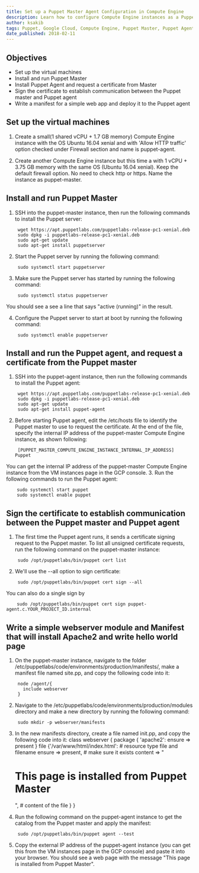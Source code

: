 ```yaml
---
title: Set up a Puppet Master Agent Configuration in Compute Engine
description: Learn how to configure Compute Engine instances as a Puppet master and agent, and use a manifest deploy an application from the master to the agent.
author: ksakib
tags: Puppet, Google Cloud, Compute Engine, Puppet Master, Puppet Agent
date_published: 2018-02-11
---
```


## Objectives

* Set up the virtual machines
* Install and run Puppet Master
* Install Puppet Agent and request a certificate from Master
* Sign the certificate to establish communication between the Puppet master and Puppet agent
* Write a manifest for a simple web app and deploy it to the Puppet agent

## Set up the virtual machines

1. Create a small(1 shared vCPU + 1.7 GB memory) Compute Engine instance with the OS Ubuntu 16.04 xenial and with 'Allow HTTP traffic' option checked under Firewall section and name is puppet-agent.

2. Create another Compute Engine instance but this time a with 1 vCPU + 3.75 GB memory with the same OS (Ubuntu 16.04 xenial). Keep the default firewall option. No need to check http or https. Name the instance as puppet-master.

## Install and run Puppet Master

1. SSH into the puppet-master instance, then run the following commands to install the Puppet server:

        wget https://apt.puppetlabs.com/puppetlabs-release-pc1-xenial.deb
        sudo dpkg -i puppetlabs-release-pc1-xenial.deb
        sudo apt-get update
        sudo apt-get install puppetserver

2. Start the Puppet server by running the following command:

        sudo systemctl start puppetserver

3. Make sure the Puppet server has started by running the following command:

        sudo systemctl status puppetserver

You should see a see a line that says "active (running)" in the result.

4. Configure the Puppet server to start at boot by running the following command:

        sudo systemctl enable puppetserver

## Install and run the Puppet agent, and request a certificate from the Puppet master

1. SSH into the puppet-agent instance, then run the following commands to install the Puppet agent:

        wget https://apt.puppetlabs.com/puppetlabs-release-pc1-xenial.deb
        sudo dpkg -i puppetlabs-release-pc1-xenial.deb
        sudo apt-get update
        sudo apt-get install puppet-agent

2. Before starting Puppet agent, edit the /etc/hosts file to identify the Puppet master to use to request the certificate. At the end of the file, specify the internal IP address of the puppet-master Compute Engine instance, as shown following:

        [PUPPET_MASTER_COMPUTE_ENGINE_INSTANCE_INTERNAL_IP_ADDRESS]      Puppet
You can get the internal IP address of the puppet-master Compute Engine instance from the VM instances page in the GCP console.
3. Run the following commands to run the Puppet agent:

        sudo systemctl start puppet
        sudo systemctl enable puppet

## Sign the certificate to establish communication between the Puppet master and Puppet agent

1. The first time the Puppet agent runs, it sends a certificate signing request to the Puppet master. To list all unsigned certificate requests, run the following command on the puppet-master instance:

        sudo /opt/puppetlabs/bin/puppet cert list

2. We'll use the --all option to sign certificate:

        sudo /opt/puppetlabs/bin/puppet cert sign --all

You can also do a single sign by

        sudo /opt/puppetlabs/bin/puppet cert sign puppet-agent.c.YOUR_PROJECT_ID.internal

## Write a simple webserver module and Manifest that will install Apache2 and write hello world page

1. On the puppet-master instance, navigate to the folder /etc/puppetlabs/code/environments/production/manifests/, make a manifest file named site.pp, and copy the following code into it:

        node /agent/{
          include webserver
        }

2. Navigate to the /etc/puppetlabs/code/environments/production/modules directory and make a new directory by running the following command:

        sudo mkdir -p webserver/manifests

3. In the new manifests directory, create a file named init.pp, and copy the following code into it:
        class webserver {
          package { 'apache2':
          ensure => present
        }
        file {'/var/www/html/index.html': # resource type file and filename
          ensure => present, # make sure it exists
          content => "<h1>This page is installed from Puppet Master</h1>", # content of the file
        }
      }
4. Run the following command on the puppet-agent instance to get the catalog from the Puppet master and apply the manifest:

        sudo /opt/puppetlabs/bin/puppet agent --test

5. Copy the external IP address of the puppet-agent instance (you can get this from the VM instances page in the GCP console) and paste it into your browser. You should see a web page with the message "This page is installed from Puppet Master". 
